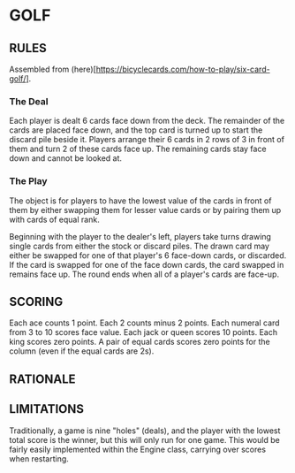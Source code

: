 # GOLF

## RULES
Assembled from (here)[https://bicyclecards.com/how-to-play/six-card-golf/].

### The Deal
Each player is dealt 6 cards face down from the deck. The remainder of the cards are placed face down, and the top card is turned up to start the discard pile beside it. Players arrange their 6 cards in 2 rows of 3 in front of them and turn 2 of these cards face up. The remaining cards stay face down and cannot be looked at.

### The Play
The object is for players to have the lowest value of the cards in front of them by either swapping them for lesser value cards or by pairing them up with cards of equal rank.

Beginning with the player to the dealer's left, players take turns drawing single cards from either the stock or discard piles. The drawn card may either be swapped for one of that player's 6 face-down cards, or discarded. If the card is swapped for one of the face down cards, the card swapped in remains face up. The round ends when all of a player's cards are face-up.

## SCORING
Each ace counts 1 point.
Each 2 counts minus 2 points.
Each numeral card from 3 to 10 scores face value.
Each jack or queen scores 10 points.
Each king scores zero points.
A pair of equal cards scores zero points for the column (even if the equal cards are 2s).


## RATIONALE


## LIMITATIONS
Traditionally, a game is nine "holes" (deals), and the player with the lowest total score is the winner, but this will only run for one game. This would be fairly easily implemented within the Engine class, carrying over scores when restarting.
